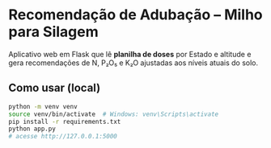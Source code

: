 # Recomendação de Adubação – Milho para Silagem

Aplicativo web em Flask que lê **planilha de doses** por Estado e altitude
e gera recomendações de N, P₂O₅ e K₂O ajustadas aos níveis atuais do solo.

## Como usar (local)

```bash
python -m venv venv
source venv/bin/activate  # Windows: venv\Scripts\activate
pip install -r requirements.txt
python app.py
# acesse http://127.0.0.1:5000
```
